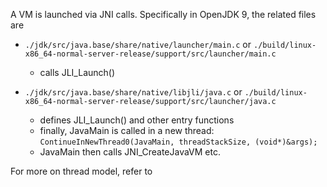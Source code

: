 
A VM is launched via JNI calls. Specifically in OpenJDK 9, the related files are 

- `./jdk/src/java.base/share/native/launcher/main.c` or `./build/linux-x86_64-normal-server-release/support/src/launcher/main.c`
  - calls JLI_Launch()
  
- `./jdk/src/java.base/share/native/libjli/java.c` or `./build/linux-x86_64-normal-server-release/support/src/launcher/java.c`
  - defines JLI_Launch() and other entry functions
  - finally, JavaMain is called in a new thread: `ContinueInNewThread0(JavaMain, threadStackSize, (void*)&args);`
  - JavaMain then calls JNI_CreateJavaVM etc.
  
For more on thread model, refer to  